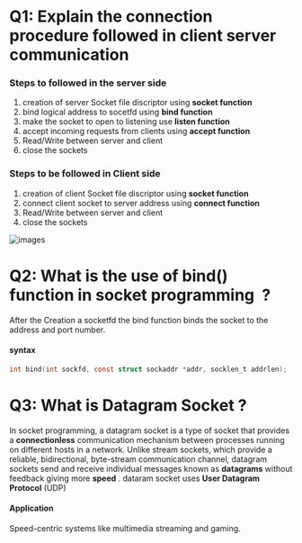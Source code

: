 # Q1: Explain the connection procedure followed in client server communication

### Steps to followed in the server side
1) creation of server Socket file discriptor using **socket function**
2) bind logical address to socetfd using **bind function**
3) make the socket to open to listening use **listen function**
4) accept incoming requests from clients using **accept function**
5) Read/Write between server and client
6) close the sockets 

### Steps to be followed in Client side 
1) creation of client Socket file discriptor using **socket function**
2) connect client socket to server address using **connect function**
3) Read/Write between server and client
4) close the sockets

![images](https://github.com/Sharath15eUR/Aaquil-Ahamed/assets/88236255/a7331063-91c1-4890-ac18-39e7ac4577f5)

# Q2: What is the use of bind() function in socket programming  ? 
After the Creation a socketfd the bind function binds the socket to the address and port number.
#### syntax
```c
int bind(int sockfd, const struct sockaddr *addr, socklen_t addrlen);
```

# Q3: What is Datagram Socket ?
In socket programming, a datagram socket is a type of socket that provides a **connectionless** communication mechanism between processes running on different hosts in a network. Unlike stream sockets, which provide a reliable, bidirectional, byte-stream communication channel, datagram sockets send and receive individual messages known as **datagrams** without feedback giving more **speed** . dataram socket uses **User Datagram Protocol** (UDP)
#### Application 
Speed-centric systems like multimedia streaming and gaming.
